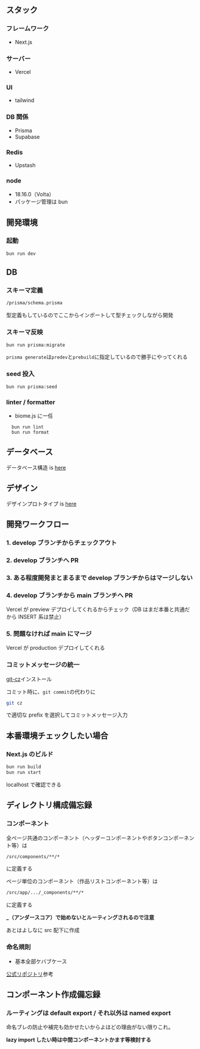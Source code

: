 ## スタック

### フレームワーク

- Next.js

### サーバー

- Vercel

### UI

- tailwind

### DB 関係

- Prisma
- Supabase

### Redis

- Upstash

### node

- 18.16.0（Volta）
- パッケージ管理は bun

## 開発環境

### 起動

```bash
bun run dev
```

## DB

### スキーマ定義

```bash
/prisma/schema.prisma
```

型定義もしているのでここからインポートして型チェックしながら開発

### スキーマ反映

```bash
bun run prisma:migrate
```

`prisma generate`は`predev`と`prebuild`に指定しているので勝手にやってくれる

### seed 投入

```bash
bun run prisma:seed
```

### linter / formatter

- biome.js に一任

```
  bun run lint
  bun run format
```

## データベース

データベース構造 is [here](https://lucid.app/lucidchart/5f989d94-1574-4d90-b2ba-2478c63ab288/edit?view_items=BtRpwuz9_HyT&invitationId=inv_d592b776-77b6-476a-8f62-69e03b73be40)

## デザイン

デザインプロトタイプ is [here](https://www.figma.com/file/1URfhnM4j8R6Pyq74SHoTc/%E7%84%A1%E9%A1%8C?type=design&node-id=0%3A1&mode=design&t=kwItEyr2IbDZMy33-1)

## 開発ワークフロー

### 1. develop ブランチからチェックアウト

### 2. develop ブランチへ PR

### 3. ある程度開発まとまるまで develop ブランチからはマージしない

### 4. develop ブランチから main ブランチへ PR

Vercel が preview デプロイしてくれるからチェック（DB はまだ本番と共通だから INSERT 系は禁止）

### 5. 問題なければ main にマージ

Vercel が production デプロイしてくれる

### コミットメッセージの統一

[git-cz](https://github.com/streamich/git-cz)インストール

コミット時に、`git commit`の代わりに

```bash
git cz
```

で適切な prefix を選択してコミットメッセージ入力

## 本番環境チェックしたい場合

### Next.js のビルド

```bash
bun run build
bun run start
```

localhost で確認できる

## ディレクトリ構成備忘録

### コンポーネント

全ページ共通のコンポーネント（ヘッダーコンポーネントやボタンコンポーネント等）は

```bash
/src/components/**/*
```

に定義する

ページ単位のコンポーネント（作品リストコンポーネント等）は

```bash
/src/app/.../_components/**/*
```

に定義する

**\_（アンダースコア）で始めないとルーティングされるので注意**

あとはよしなに src 配下に作成

### 命名規則

- 基本全部ケバブケース

[公式リポジトリ](https://github.com/vercel/commerce)参考

## コンポーネント作成備忘録

### ルーティングは default export / それ以外は named export

命名ブレの防止や補完も効かせたいからよほどの理由がない限りこれ。

**lazy import したい時は中間コンポーネントかます等検討する**
